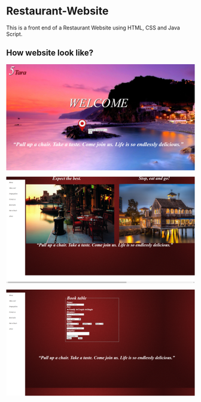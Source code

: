 # Restaurant-Website
This is a front end of a Restaurant Website using HTML, CSS and Java Script.

## How website look like?

![alt text](https://github.com/SSukhvant/Restaurant-Website/blob/main/Screenshot.png)

![alt text](https://github.com/SSukhvant/Restaurant-Website/blob/main/Screenshot%20(380).png)

![alt text](https://github.com/SSukhvant/Restaurant-Website/blob/main/Screenshot%20(381).png)
